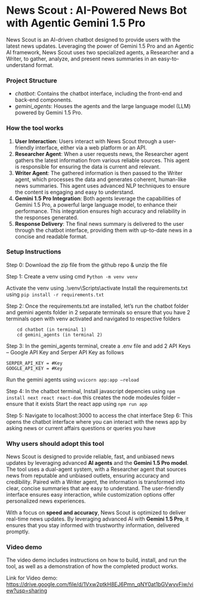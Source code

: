 # News Scout : AI-Powered News Bot with Agentic Gemini 1.5 Pro
News Scout is an AI-driven chatbot designed to provide users with the latest news updates. Leveraging the power of Gemini 1.5 Pro and an Agentic AI framework, News Scout uses two specialized agents, a Researcher and a Writer, to gather, analyze, and present news summaries in an easy-to-understand format.

### Project Structure
* *chatbot*: Contains the chatbot interface, including the front-end and back-end components.
* *gemini_agents*: Houses the agents and the large language model (LLM) powered by Gemini 1.5 Pro.

### How the tool works

1. **User Interaction**: Users interact with News Scout through a user-friendly interface, either via a web platform or an API.
2. **Researcher Agent**: When a user requests news, the Researcher agent gathers the latest information from various reliable sources. This agent is responsible for ensuring the data is current and relevant.
3. **Writer Agent**: The gathered information is then passed to the Writer agent, which processes the data and generates coherent, human-like news summaries. This agent uses advanced NLP techniques to ensure the content is engaging and easy to understand.
4. **Gemini 1.5 Pro Integration**: Both agents leverage the capabilities of Gemini 1.5 Pro, a powerful large language model, to enhance their performance. This integration ensures high accuracy and reliability in the responses generated.
5. **Response Delivery**: The final news summary is delivered to the user through the chatbot interface, providing them with up-to-date news in a concise and readable format.

### Setup Instructions
Step 0: Download the zip file from the github repo & unzip the file

Step 1: Create a venv using cmd
	```Python -m venv venv```

Activate the venv using
	.\venv\Scripts\activate
Install the requirements.txt using
	```pip install -r requirements.txt```

Step 2: Once the requirements.txt are installed, let’s run the chatbot folder and gemini agents folder in 2 separate terminals so ensure that you have 2 terminals open with venv activated and navigated to respective folders
```
	cd chatbot (in terminal 1)
	cd gemini_agents (in terminal 2)
```

Step 3: In the gemini_agents terminal, create a .env file and add 2 API Keys – Google API Key and Serper API Key as follows
	
	SERPER_API_KEY = #Key
	GOOGLE_API_KEY = #Key

Run the gemini agents using
	```uvicorn app:app –reload```

Step 4: In the chatbot terminal,
Install javascript depencies using
	```npm install next react react-dom```
this creates the node modeules folder – ensure that it exists
Start the react app using 
	```npm run app```

Step 5: Navigate to localhost:3000 to access the chat interface
Step 6: This opens the chatbot interface where you can interact with the news app by asking news or current affairs questions or queries you have


### Why users should adopt this tool

News Scout is designed to provide reliable, fast, and unbiased news updates by leveraging advanced **AI agents** and the **Gemini 1.5 Pro model**. The tool uses a dual-agent system, with a Researcher agent that sources news from reputable and unbiased outlets, ensuring accuracy and credibility. Paired with a Writer agent, the information is transformed into clear, concise summaries that are easy to understand. The user-friendly interface ensures easy interaction, while customization options offer personalized news experiences.

With a focus on **speed and accuracy**, News Scout is optimized to deliver real-time news updates. By leveraging advanced AI with **Gemini 1.5 Pro**, it ensures that you stay informed with trustworthy information, delivered promptly.

### Video demo

The video demo includes instructions on how to build, install, and run the tool, as well as a demonstration of how the completed product works.

Link for Video demo: https://drive.google.com/file/d/1Vxw2ptkH8EJ6Pmn_qNY0at1bGVwyvFiw/view?usp=sharing 
